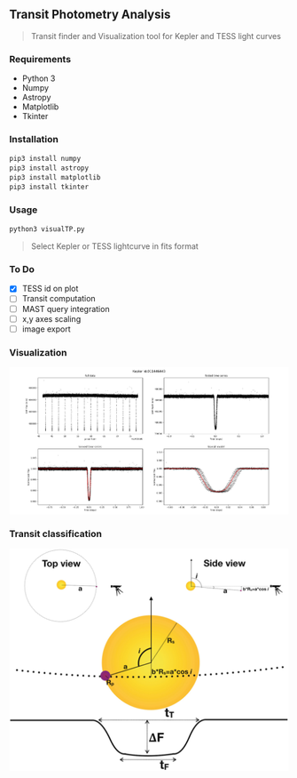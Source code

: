 ## Transit Photometry Analysis
> Transit finder and Visualization tool for Kepler and TESS light curves

### Requirements
  * Python 3
  * Numpy
  * Astropy
  * Matplotlib
  * Tkinter
  
### Installation

```python
pip3 install numpy
pip3 install astropy
pip3 install matplotlib
pip3 install tkinter
```

### Usage
```python
python3 visualTP.py
```
> Select Kepler or TESS lightcurve in fits format

### To Do
- [x] TESS id on plot
- [ ] Transit computation
- [ ] MAST query integration
- [ ] x,y axes scaling
- [ ] image export

### Visualization

![transit](/media/visualTP.png) 

### Transit classification

![transit](/media/classification.png) 

